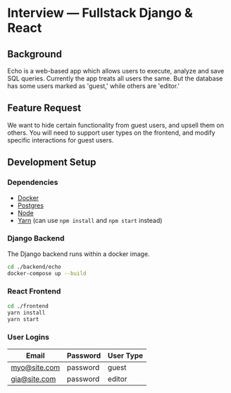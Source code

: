 # Interview — Fullstack Django & React

## Background

Echo is a web-based app which allows users to execute, analyze and save SQL queries. Currently the app treats all users the same. But the database has some users marked as 'guest,' while others are 'editor.'

## Feature Request

We want to hide certain functionality from guest users, and upsell them on others. You will need to support user types on the frontend, and modify specific interactions for guest users.

## Development Setup

### Dependencies

- [Docker](https://docs.docker.com/get-docker/)
- [Postgres](https://www.postgresql.org/download/)
- [Node](https://nodejs.org/en/download/)
- [Yarn](https://classic.yarnpkg.com/lang/en/docs/install/#mac-stable) (can use `npm install` and `npm start` instead)

### Django Backend

The Django backend runs within a docker image.

```sh
cd ./backend/echo
docker-compose up --build
```

### React Frontend

```sh
cd ./frontend
yarn install
yarn start
```

### User Logins

Email | Password | User Type
--- | --- | ---
myo@site.com | password | guest
gia@site.com | password | editor
